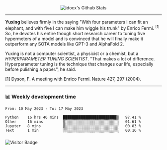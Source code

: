 <div align="center">
    <img align="center" src="https://github-readme-stats.vercel.app/api?username=idocx&show_icons=true&count_private=true&hide_border=true" alt="idocx's Github Stats"></img>
</div>

---

**Yuxing** believes firmly in the saying "With four parameters I can fit an elephant, and with five I can make him wiggle his trunk" by Enrico Fermi. <sup>[1]</sup> So, he devotes his entire though short research career to tuning five hypermeters of a model and is convinced that he will finally make it outperform any SOTA models like GPT-3 and AlphaFold 2.

Yuxing is not a computer scientist, a physicist or a chemist, but a *HYPERPARAMETER TUNING SCIENTIST*. "That makes a lot of difference. Hyperparameter tuning is the technique that changes our life, especially before pulishing a paper.", he said.

[1] Dyson, F. A meeting with Enrico Fermi. Nature 427, 297 (2004).


---

### 📊 Weekly development time
<!--START_SECTION:waka-->

```text
From: 10 May 2023 - To: 17 May 2023

Python    16 hrs 40 mins  ████████████████████████▒   97.41 %
Other     16 mins         ▒░░░░░░░░░░░░░░░░░░░░░░░░   01.61 %
Jupyter   8 mins          ▒░░░░░░░░░░░░░░░░░░░░░░░░   00.83 %
Text      1 min           ░░░░░░░░░░░░░░░░░░░░░░░░░   00.16 %
```

<!--END_SECTION:waka-->

### 

![Visitor Badge](https://visitor-badge.laobi.icu/badge?page_id=idocx.idocx)